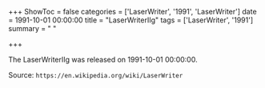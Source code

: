+++
ShowToc = false
categories = ['LaserWriter', '1991', 'LaserWriter']
date = 1991-10-01 00:00:00
title = "LaserWriterIIg"
tags = ['LaserWriter', '1991']
summary = " "

+++

The LaserWriterIIg was released on 1991-10-01 00:00:00.

Source: `https://en.wikipedia.org/wiki/LaserWriter`


